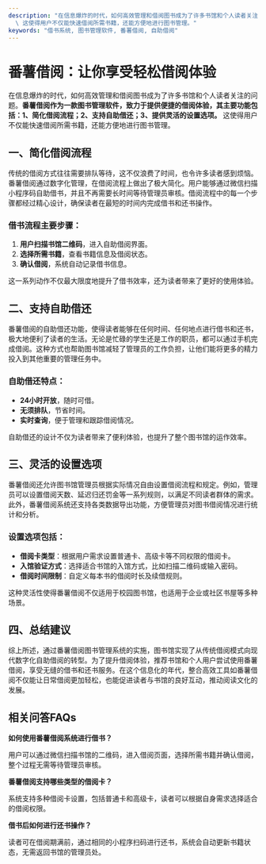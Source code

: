 ```yaml
---
description: "在信息爆炸的时代，如何高效管理和借阅图书成为了许多书馆和个人读者关注的问题。**番薯借阅作为一款图书管理软件，致力于提供便捷的借阅体验，其主要功能包括：1、简化借阅流程；2、支持自助借还；3、提供灵活的设置选项。**\
  \ 这使得用户不仅能快速借阅所需书籍，还能方便地进行图书管理。"
keywords: "借书系统, 图书管理软件, 番薯借阅, 自助借阅"
---
```

# 番薯借阅：让你享受轻松借阅体验

在信息爆炸的时代，如何高效管理和借阅图书成为了许多书馆和个人读者关注的问题。**番薯借阅作为一款图书管理软件，致力于提供便捷的借阅体验，其主要功能包括：1、简化借阅流程；2、支持自助借还；3、提供灵活的设置选项。** 这使得用户不仅能快速借阅所需书籍，还能方便地进行图书管理。

## 一、简化借阅流程

传统的借阅方式往往需要排队等待，这不仅浪费了时间，也令许多读者感到烦恼。番薯借阅通过数字化管理，在借阅流程上做出了极大简化。用户能够通过微信扫描小程序码自助借书，并且不再需要长时间等待管理员审核。借阅流程中的每一个步骤都经过精心设计，确保读者在最短的时间内完成借书和还书操作。

### 借书流程主要步骤：

1. **用户扫描书馆二维码**，进入自助借阅界面。
2. **选择所需书籍**，查看书籍信息及借阅状态。
3. **确认借阅**，系统自动记录借书信息。

这一系列动作不仅最大限度地提升了借书效率，还为读者带来了更好的使用体验。

## 二、支持自助借还

番薯借阅的自助借还功能，使得读者能够在任何时间、任何地点进行借书和还书，极大地便利了读者的生活。无论是忙碌的学生还是工作的职员，都可以通过手机完成借阅。这种方式也帮助图书馆减轻了管理员的工作负担，让他们能将更多的精力投入到其他重要的管理任务中。

### 自助借还特点：

- **24小时开放**，随时可借。
- **无须排队**，节省时间。
- **实时查询**，便于管理和跟踪借阅情况。

自助借还的设计不仅为读者带来了便利体验，也提升了整个图书馆的运作效率。

## 三、灵活的设置选项

番薯借阅还允许图书馆管理员根据实际情况自由设置借阅流程和规定。例如，管理员可以设置借阅天数、延迟归还罚金等一系列规则，以满足不同读者群体的需求。此外，番薯借阅系统还支持各类数据导出功能，方便管理员对图书借阅情况进行统计和分析。

### 设置选项包括：

- **借阅卡类型**：根据用户需求设置普通卡、高级卡等不同权限的借阅卡。
- **入馆验证方式**：选择适合书馆的入馆方式，比如扫描二维码或输入密码。
- **借阅时间限制**：自定义每本书的借阅时长及续借规则。

这种灵活性使得番薯借阅不仅适用于校园图书馆，也适用于企业或社区书屋等多种场景。

## 四、总结建议

综上所述，通过番薯借阅图书管理系统的实施，图书馆实现了从传统借阅模式向现代数字化自助借阅的转型。为了提升借阅体验，推荐书馆和个人用户尝试使用番薯借阅，享受无缝的借书和还书服务。在这个信息化的年代，整合高效工具如番薯借阅不仅能让日常借阅更加轻松，也能促进读者与书馆的良好互动，推动阅读文化的发展。

## 相关问答FAQs

**如何使用番薯借阅系统进行借书？**

用户可以通过微信扫描书馆的二维码，进入借阅页面，选择所需书籍并确认借阅，整个过程无需等待管理员审核。

**番薯借阅支持哪些类型的借阅卡？**

系统支持多种借阅卡设置，包括普通卡和高级卡，读者可以根据自身需求选择适合的借阅权限。

**借书后如何进行还书操作？**

读者可在借阅期满前，通过相同的小程序扫码进行还书，系统会自动更新书籍状态，无需返回书馆的管理员处。
